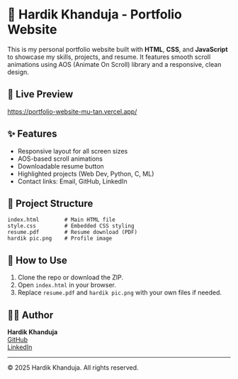 # 💼 Hardik Khanduja - Portfolio Website

This is my personal portfolio website built with **HTML**, **CSS**, and **JavaScript** to showcase my skills, projects, and resume. It features smooth scroll animations using AOS (Animate On Scroll) library and a responsive, clean design.

## 🔗 Live Preview
https://portfolio-website-mu-tan.vercel.app/

## ✨ Features
- Responsive layout for all screen sizes
- AOS-based scroll animations
- Downloadable resume button
- Highlighted projects (Web Dev, Python, C, ML)
- Contact links: Email, GitHub, LinkedIn

## 📁 Project Structure
```
index.html        # Main HTML file
style.css         # Embedded CSS styling
resume.pdf        # Resume download (PDF)
hardik pic.png    # Profile image
```

## 📌 How to Use
1. Clone the repo or download the ZIP.
2. Open `index.html` in your browser.
3. Replace `resume.pdf` and `hardik pic.png` with your own files if needed.


## 🧑‍💻 Author
**Hardik Khanduja**  
[GitHub](https://github.com/hardikkhanduja)  
[LinkedIn](https://linkedin.com/in/hardik-khanduja-60a9a6287)

---

© 2025 Hardik Khanduja. All rights reserved.
